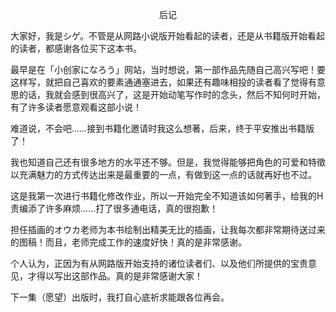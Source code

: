 <p align="center">后记</p>

大家好，我是シゲ。不管是从网路小说版开始看起的读者，还是从书籍版开始看起的读者，都感谢各位买下这本书。

最早是在「小创家になろう」网站，当时想说，第一部作品先随自己高兴写吧！要这样写，就把自己喜欢的要素通通塞进去，如果还有趣味相投的读者看了觉得有意思的话，我就会感到很高兴了，这是开始动笔写作时的念头，然后不知何时开始，有了许多读者愿意观看这部小说！

难道说，不会吧……接到书籍化邀请时我这么想著，后来，终于平安推出书籍版了！

我也知道自己还有很多地方的水平还不够。但是，我觉得能够把角色的可爱和特徵以充满魅力的方式传达出来是最重要的一点，有做到这一点的话就再好也不过。

这是我第一次进行书籍化修改作业，所以一开始完全不知道该如何著手，给我的H责编添了许多麻烦……打了很多通电话，真的很抱歉！

担任插画的オウカ老师为本书绘制出精美无比的插画，让我每次都非常期待送过来的图稿！而且，老师完成工作的速度好快！真的是非常感谢。

个人认为，正因为有从网路版开始支持的诸位读者们、以及他们所提供的宝贵意见，才得以写出这部作品。真的是非常感谢大家！

下一集（愿望）出版时，我打自心底祈求能跟各位再会。

